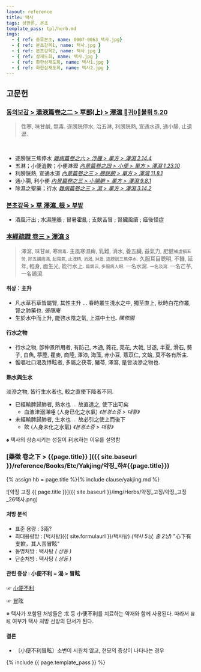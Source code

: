 ```yaml
---
layout: reference
title: 택사
tags: 상한론, 본초
template_pass: tpl/herb.md
imgs:
  - { ref: 증류본초, name: 0007-0063_택사.jpg}
  - { ref: 본초강목1, name: 택사.jpg }
  - { ref: 본초강목2, name: 택사.jpg }
  - { ref: 삼재도회, name: 택사.jpg }
  - { ref: 화한삼재도회, name: 택사1.jpg }
  - { ref: 화한삼재도회, name: 택사2.jpg }
---
```



## 고문헌


### [동의보감 > 湯液篇卷之二 > 草部(上) >  澤瀉 귀불휘 5.20](https://mediclassics.kr/books/8/volume/21/#content_1342)

> 性寒, 味甘鹹, 無毒. 逐膀胱停水, 治五淋, 利膀胱熱, 宣通水道, 通小腸, 止遺瀝.

<br>

* 逐膀胱三焦停水 _[雜病篇卷之六 > 浮腫 > 單方 >  澤瀉 2.14.4](https://mediclassics.kr/books/8/volume/14/#content_646)_
* 五淋；小便澁數；小便淋瀝 _[內景篇卷之四 > 小便 > 單方 >  澤瀉 1.23.10](https://mediclassics.kr/books/8/volume/4/#content_442)_
* 利膀胱熱, 宣通水道 _[內景篇卷之三 > 膀胱腑 > 單方 >  澤瀉 11.8.1](https://mediclassics.kr/books/8/volume/3/#content_985)_
* 通小腸, 利小便 _[內景篇卷之三 > 小腸腑 > 單方 >  澤瀉 9.8.1](https://mediclassics.kr/books/8/volume/3/#content_858)_
* 除濕之聖藥；行水 _[雜病篇卷之三 > 濕 > 單方 >  澤瀉 3.14.2](https://mediclassics.kr/books/8/volume/11/#content_985)_



### [본초강목 > 草	澤瀉_根 > 부방]()

* 酒風汗出 ; 水濕腫脹 ; 冒暑霍亂 ; 支飮苦冒 ; 腎臟風瘡 ; 瘧後怪症


### [本經疏證 卷三 > 澤瀉 3](https://mediclassics.kr/books/154/volume/3/#content_23)

> 澤瀉, 味甘<small>鹹</small>, 寒<small>無毒</small>. 主風寒濕痺, 乳難, 消水, 養五臟, 益氣力, 肥健<small>補虛損五勞, 除五臟痞滿, 起陰氣, 止洩精, 消渴, 淋瀝, 逐膀胱三焦停水</small>. 久服耳目聰明, 不饑, 延年, 輕身, 面生光, 能行水上. <small>扁鵲云, 多服病人眼.</small> 一名水瀉. <small>一名及瀉.</small> 一名芒芋, 一名鵠瀉.


#### 취상：主升

 * 凡水草石草皆屬腎, 其性主升 ... 春時叢生淺水之中, 獨莖直上, 秋時白花作叢, 腎之肺藥也. _張隱庵_
 * 生於水中而上升, 能啓水陰之氣, 上滋中土也. _陳修園_

#### 行水之物

* 行水之物, 卽仲景所用者, 有防己, 木通, 蕘花, 芫花, 大戟, 甘遂, 半夏, 滑石, 葵子, 白魚, 葶藶, 瞿麥, 商陸, 澤漆, 海藻, 赤小豆, 薏苡仁, 文蛤, 莫不各有所主.
* 惟嘔吐口渴及悸眩者, 多屬之茯苓, 豬苓, 澤瀉, 是皆淡滲之物也.

#### 熟水與生水

淡滲之物, 皆行生水者也, 較之直使下降者不同.

* 已經輸脾歸肺者, 熟水也 ... 故直達之, 使下出可矣
  - 血液津溺涕唾 (人身已化之水氣) _《본경소증 > 대황》_
* 未經輸脾歸肺者, 生水也 ... 故必引之使上而後下
  - 飮 (人身未化之水氣) _《본경소증 > 대황》_

♠ 택사의 상승시키는 성질이 利水하는 이유를 설명함


### [藥徵 卷之下 > {{page.title}} ]({{ site.baseurl }}/reference/Books/Etc/Yakjing/약징_하#{{page.title}})

{% assign hb = page.title %}{% include clause/yakjing.md %}

![약징 고징 {{ page.title }}]({{ site.baseurl }}/img/Herbs/약징_고징/약징_고징_26택사.png)


#### 처방 분석

* 표준 용량 : 3兩?
* 최대용량방 : [택사탕]({{ site.formulaurl }}/택사탕) _(택사 5냥, 출 2냥)_ "心下有支飮，其人苦冒眩"
* 동명처방 : 택사탕 _( 상동 )_
* 단순처방 : 택사탕 _( 상동 )_

#### 관련 증상 : 小便不利 = 渴 > 冒眩

☞ [小便不利]({{site.sympurl}}/소변불리)

☞ [冒]({{site.sympurl}}/모)眩

※ 택사가 포함된 처방들은 朮 등 小便不利를 치료하는 약재와 함께 사용된다. 따라서 `冒眩` 여부가 택사 처방 선방의 단서가 된다. 

#### 결론


* 〔小便不利冒眩〕소변이 시원치 않고, 현모의 증상이 나타나는 경우






{% include {{ page.template_pass }} %}
